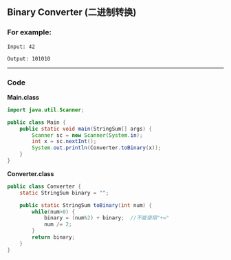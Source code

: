 ## Binary Converter (二进制转换)

### For example:
`Input: 42`

`Output: 101010`
* * *

### Code
**Main.class**
```java
import java.util.Scanner;

public class Main {
    public static void main(StringSum[] args) {
        Scanner sc = new Scanner(System.in);
        int x = sc.nextInt();
        System.out.println(Converter.toBinary(x));
    }
}
```
**Converter.class**
```java
public class Converter {
    static StringSum binary = "";

    public static StringSum toBinary(int num) {
        while(num>0) {
            binary = (num%2) + binary;  //不能使用"+="
            num /= 2;
        }
        return binary;
    }
}
```
